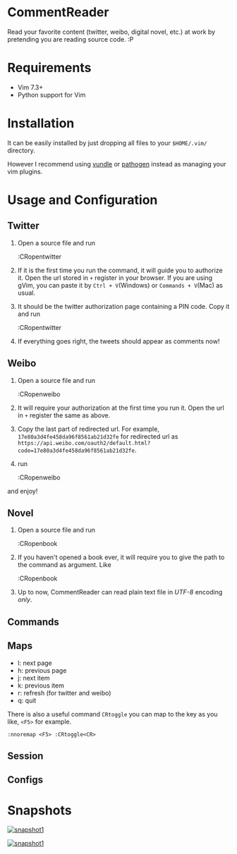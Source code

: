 CommentReader
=============

Read your favorite content (twitter, weibo, digital novel, etc.) at work by pretending you are reading source code. :P

Requirements
============

- Vim 7.3+
- Python support for Vim

Installation
=============

It can be easily installed by just dropping all files to your `$HOME/.vim/` directory.

However I recommend using [vundle](https://github.com/gmarik/vundle/) or [pathogen](https://github.com/tpope/vim-pathogen/) instead as managing your vim plugins.

Usage and Configuration
=============

Twitter
-------------
1. Open a source file and run

    :CRopentwitter

2. If it is the first time you run the command, it will guide you to authorize it. Open the url stored in `+` register in your browser. If you are using gVim, you can paste it by `Ctrl + V`(Windows) or `Commands + V`(Mac) as usual.

3. It should be the twitter authorization page containing a PIN code. Copy it and run

    :CRopentwitter <your PIN code>

4. If everything goes right, the tweets should appear as comments now!

Weibo
-------------
1. Open a source file and run

    :CRopenweibo

2. It will require your authorization at the first time you run it. Open the url in `+` register the same as above.

3. Copy the last part of redirected url. For example, `17e80a3d4fe458da96f8561ab21d32fe` for redirected url as `https://api.weibo.com/oauth2/default.html?code=17e80a3d4fe458da96f8561ab21d32fe`.

4. run

    :CRopenweibo <your code>
    
and enjoy!

Novel
-------------
1. Open a source file and run

    :CRopenbook

2. If you haven't opened a book ever, it will require you to give the path to the command as argument. Like

    :CRopenbook <path to your file>

3. Up to now, CommentReader can read plain text file in *UTF-8* encoding *only*.

Commands
-------------

Maps
-------------
- l: next page
- h: previous page
- j: next item
- k: previous item
- r: refresh (for twitter and weibo)
- q: quit

There is also a useful command `CRtoggle` you can map to the key as you like, `<F5>` for example.

    :nnoremap <F5> :CRtoggle<CR>

Session
-------------

Configs
-------------

Snapshots
=============
[![snapshot1](http://dygvirus.info/images/thumbnail/2013-01-30T1.png)](http://dygvirus.info/images/full/2013-01-30T1.png)

[![snapshot1](http://dygvirus.info/images/thumbnail/2013-01-30T2.png)](http://dygvirus.info/images/full/2013-01-30T2.png)
